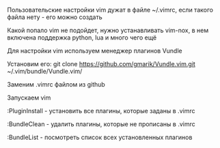 Пользовательские настройки vim дужат в файле ~/.vimrc, если такого файла нету - его можно создать

Какой попало vim не подойдет, нужно устанавливать vim-nox, в нем включена поддержка python, lua и много чего ещё

Для настройки vim используем менеджер плагинов Vundle

Установим его:
git clone https://github.com/gmarik/Vundle.vim.git ~/.vim/bundle/Vundle.vim/

Заменим .vimrc файлом из github

Запускаем vim

:PluginInstall	- установить все плагины, которые заданы в .vimrc

:BundleClean	- удалить плагины, которые не прописаны в .vimrc

:BundleList	- посмотреть список всех установленных плагинов 
